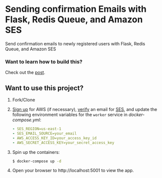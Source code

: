 # Sending confirmation Emails with Flask, Redis Queue, and Amazon SES

Send confirmation emails to newly registered users with Flask, Redis Queue, and Amazon SES

### Want to learn how to build this?

Check out the [post](https://testdriven.io/sending-confirmation-emails-with-flask-rq-and-ses).

## Want to use this project?

1. Fork/Clone

1. [Sign up](https://docs.aws.amazon.com/ses/latest/DeveloperGuide/sign-up-for-aws.html) for AWS (if necessary), [verify](https://docs.aws.amazon.com/ses/latest/DeveloperGuide/verify-email-addresses.html) an email for [SES](https://aws.amazon.com/ses/), and update the following environment variables for the `worker` service in *docker-compose.yml*:

    ```yaml
    - SES_REGION=us-east-1
    - SES_EMAIL_SOURCE=your_email
    - AWS_ACCESS_KEY_ID=your_access_key_id
    - AWS_SECRET_ACCESS_KEY=your_secret_access_key
    ```

1. Spin up the containers:

    ```sh
    $ docker-compose up -d
    ```

1. Open your browser to http://localhost:5001 to view the app.
